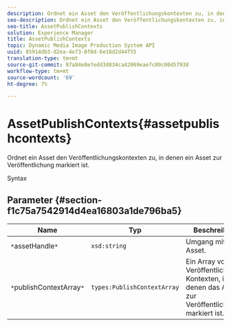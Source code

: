 ```yaml
---
description: Ordnet ein Asset den Veröffentlichungskontexten zu, in denen ein Asset zur Veröffentlichung markiert ist.
seo-description: Ordnet ein Asset den Veröffentlichungskontexten zu, in denen ein Asset zur Veröffentlichung markiert ist.
seo-title: AssetPublishContexts
solution: Experience Manager
title: AssetPublishContexts
topic: Dynamic Media Image Production System API
uuid: 85914db3-d2ea-4e73-8f8d-6e18d2d44f55
translation-type: tm+mt
source-git-commit: 97a84e8e7edd3d834ca42069eae7c09c00d57938
workflow-type: tm+mt
source-wordcount: '69'
ht-degree: 7%

---
```



# AssetPublishContexts{#assetpublishcontexts}

Ordnet ein Asset den Veröffentlichungskontexten zu, in denen ein Asset zur Veröffentlichung markiert ist.

Syntax

## Parameter {#section-f1c75a7542914d4ea16803a1de796ba5}

| Name | Typ | Beschreibung |
|---|---|---|
| `*`assetHandle`*` | `xsd:string` | Umgang mit dem Asset. |
| `*`publishContextArray`*` | `types:PublishContextArray` | Ein Array von Veröffentlichungs-Kontexten, in denen das Asset zur Veröffentlichung markiert ist. |

